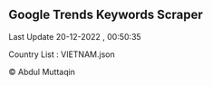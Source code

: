 

## Google Trends Keywords Scraper 
 
Last Update 20-12-2022 , 00:50:35

Country List :
VIETNAM.json



© Abdul Muttaqin 
